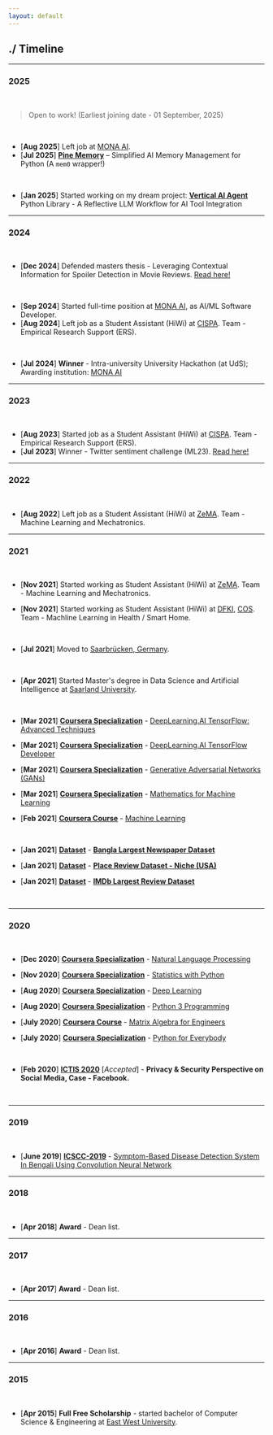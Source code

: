 ```yaml
---
layout: default
---
```


## ./ Timeline
---
### 2025

<br>

> Open to work! (Earliest joining date - 01 September, 2025)

<br>

* [**Aug 2025**] Left job at [MONA AI](https://www.mona-ai.de/).
* [**Jul 2025**] [**Pine Memory**](https://github.com/e-biswas/pine_memory) – Simplified AI Memory Management for Python (A `mem0` wrapper!)

<br>

* [**Jan 2025**] Started working on my dream project: [**Vertical AI Agent**](/vertical-ai-agent/) Python Library - A Reflective LLM Workflow for AI Tool Integration

---
### 2024

<br>

* [**Dec 2024**] Defended masters thesis - Leveraging Contextual Information for Spoiler Detection in Movie Reviews. [Read here!](https://github.com/e-biswas/masters_thesis)

<br>

* [**Sep 2024**] Started full-time position at [MONA AI](https://www.mona-ai.de/), as AI/ML Software Developer.
* [**Aug 2024**] Left job as a Student Assistant (HiWi) at [CISPA](https://cispa.de/en). Team - Empirical Research Support (ERS).

<br>

* [**Jul 2024**] **Winner** - Intra-university University Hackathon (at UdS); Awarding institution: [MONA AI](https://www.mona-ai.de/)
  
---
### 2023

<br>

* [**Aug 2023**] Started job as a Student Assistant (HiWi) at [CISPA](https://cispa.de/en). Team - Empirical Research Support (ERS).
* [**Jul 2023**] Winner - Twitter sentiment challenge (ML23). [Read here!](https://github.com/e-biswas/twitter_sentiment_ML23)
  
---
### 2022

<br>

* [**Aug 2022**] Left job as a Student Assistant (HiWi) at [ZeMA](https://zema.de/). Team - Machine Learning and Mechatronics. 

---
### 2021

<br>

* [**Nov 2021**] Started working as Student Assistant (HiWi) at [ZeMA](https://zema.de/). Team - Machine Learning and Mechatronics. 

* [**Nov 2021**] Started working as Student Assistant (HiWi) at [DFKI](https://www.dfki.de/en/web), [COS](https://www.dfki.de/en/web). Team - Machline Learning in Health / Smart Home. 

<br>

* [**Jul 2021**] Moved to [Saarbrücken, Germany](https://www.saarbruecken.de/en).

<br>

* [**Apr 2021**] Started Master's degree in Data Science and Artificial Intelligence at [Saarland University](https://www.uni-saarland.de/en/home.html).

<br>


* [**Mar 2021**] [**Coursera Specialization**](https://www.coursera.org/specializations/tensorflow-advanced-techniques) - [DeepLearning.AI TensorFlow: Advanced Techniques](https://www.coursera.org/account/accomplishments/specialization/certificate/8XRMDRE4BABG)

* [**Mar 2021**] [**Coursera Specialization**](https://www.coursera.org/professional-certificates/tensorflow-in-practice) - [DeepLearning.AI TensorFlow Developer](https://www.coursera.org/account/accomplishments/specialization/certificate/3QW9EE8E8N5A)

* [**Mar 2021**] [**Coursera Specialization**](https://www.coursera.org/specializations/generative-adversarial-networks-gans) - [Generative Adversarial Networks (GANs)](https://www.coursera.org/account/accomplishments/specialization/certificate/2VPV55WV7HVN)

* [**Mar 2021**] [**Coursera Specialization**](https://www.coursera.org/specializations/mathematics-machine-learning) - [Mathematics for Machine Learning](https://www.coursera.org/account/accomplishments/specialization/certificate/FGUBHKU46265)

* [**Feb 2021**] [**Coursera Course**](https://www.coursera.org/learn/machine-learning) - [Machine Learning](https://www.coursera.org/account/accomplishments/certificate/7X9PNCXMTL3X)

<br>

* [**Jan 2021**] [**Dataset**](https://e-biswas.github.io/projects/#datasets) - [**Bangla Largest Newspaper Dataset**](https://www.kaggle.com/ebiswas/bangla-largest-newspaper-dataset)
  
* [**Jan 2021**] [**Dataset**](https://e-biswas.github.io/projects/#datasets) - [**Place Review Dataset - Niche (USA)**](https://www.kaggle.com/ebiswas/place-review-dataset-niche-usa) 
  
* [**Jan 2021**] [**Dataset**](https://e-biswas.github.io/projects/#datasets) - [**IMDb Largest Review Dataset**](https://www.kaggle.com/ebiswas/imdb-review-dataset)

<br>

---
### 2020

<br>

* [**Dec 2020**] [**Coursera Specialization**](https://www.coursera.org/specializations/natural-language-processing) - [Natural Language Processing](https://www.coursera.org/account/accomplishments/specialization/certificate/PZL3PU3Z3ZUP)
  
* [**Nov 2020**] [**Coursera Specialization**](https://www.coursera.org/specializations/statistics-with-python) - [Statistics with Python](https://www.coursera.org/account/accomplishments/specialization/certificate/CQ6X73RP79MY)
  
* [**Aug 2020**] [**Coursera Specialization**](https://www.coursera.org/specializations/deep-learning) - [Deep Learning](https://www.coursera.org/account/accomplishments/specialization/certificate/V3B45GN75NXW)
  
* [**Aug 2020**] [**Coursera Specialization**](https://www.coursera.org/specializations/python-3-programming) - [Python 3 Programming](https://www.coursera.org/account/accomplishments/specialization/certificate/Y5RZ8AUJU58R)
  
* [**July 2020**] [**Coursera Course**](https://www.coursera.org/learn/matrix-algebra-engineers) - [Matrix Algebra for Engineers](https://www.coursera.org/account/accomplishments/certificate/H5Y6JSL9Q38Y)
  
* [**July 2020**] [**Coursera Specialization**](https://www.coursera.org/specializations/python) - [Python for Everybody](https://www.coursera.org/account/accomplishments/specialization/certificate/E9DABWDVM2JN)

  <br>
  
* [**Feb 2020**] [**ICTIS 2020**](https://ictis.in/home.php) [*Accepted*] - **Privacy & Security Perspective on Social Media, Case - Facebook.**

<br>

---
### 2019

<br>

* [**June 2019**] [**ICSCC-2019**](http://icscc.online/index.php) - [Symptom-Based Disease Detection System In Bengali Using Convolution Neural Network](https://www.researchgate.net/publication/335935059_Symptom-Based_Disease_Detection_System_In_Bengali_Using_Convolution_Neural_Network)

---
### 2018

<br>

* [**Apr 2018**] **Award** - Dean list.

---
### 2017

<br>

* [**Apr 2017**] **Award** - Dean list.

---
### 2016

<br>

* [**Apr 2016**] **Award** - Dean list.

---
### 2015

<br>

* [**Apr 2015**] **Full Free Scholarship** - started bachelor of Computer Science & Engineering at [East West University](https://www.ewubd.edu/).